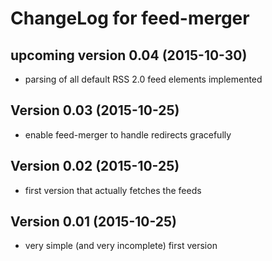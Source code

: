 # ChangeLog for feed-merger

## upcoming version 0.04 (2015-10-30)
  - parsing of all default RSS 2.0 feed elements implemented

## Version 0.03 (2015-10-25)
  - enable feed-merger to handle redirects gracefully

## Version 0.02 (2015-10-25)
  - first version that actually fetches the feeds

## Version 0.01 (2015-10-25)
  - very simple (and very incomplete) first version
